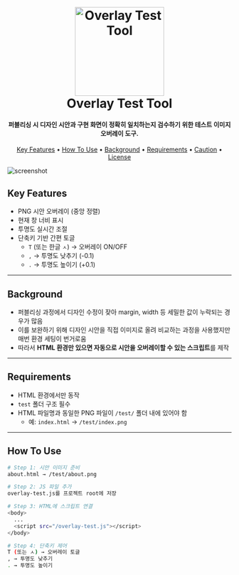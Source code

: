 <h1 align="center">
  <br>
  <a href="#"><img src="https://media.giphy.com/media/M9gbBd9nbDrOTu1Mqx/giphy.gif" alt="Overlay Test Tool" width="200"></a>
  <br>
  Overlay Test Tool
  <br>
</h1>

<h4 align="center">퍼블리싱 시 디자인 시안과 구현 화면이 정확히 일치하는지 검수하기 위한 <b>테스트 이미지 오버레이 도구</b>.</h4>

<p align="center">
  <a href="#key-features">Key Features</a> •
  <a href="#how-to-use">How To Use</a> •
  <a href="#background">Background</a> •
  <a href="#requirements">Requirements</a> •
  <a href="#caution">Caution</a> •
  <a href="#license">License</a>
</p>

![screenshot](https://media.giphy.com/media/M9gbBd9nbDrOTu1Mqx/giphy.gif)

## Key Features

* PNG 시안 오버레이 (중앙 정렬)
* 현재 창 너비 표시
* 투명도 실시간 조절
* 단축키 기반 간편 토글  
  - `T` (또는 한글 `ㅅ`) → 오버레이 ON/OFF  
  - `,` → 투명도 낮추기 (-0.1)  
  - `.` → 투명도 높이기 (+0.1)

---

## Background

- 퍼블리싱 과정에서 디자인 수정이 잦아 margin, width 등 세밀한 값이 누락되는 경우가 많음  
- 이를 보완하기 위해 디자인 시안을 직접 이미지로 올려 비교하는 과정을 사용했지만 매번 환경 세팅이 번거로움  
- 따라서 **HTML 환경만 있으면 자동으로 시안을 오버레이할 수 있는 스크립트**를 제작  

---

## Requirements

- HTML 환경에서만 동작  
- `test` 폴더 구조 필수  
- HTML 파일명과 동일한 PNG 파일이 `/test/` 폴더 내에 있어야 함  
  - 예: `index.html` → `/test/index.png`

---

## How To Use

```bash
# Step 1: 시안 이미지 준비
about.html → /test/about.png

# Step 2: JS 파일 추가
overlay-test.js를 프로젝트 root에 저장

# Step 3: HTML에 스크립트 연결
<body>
  ...
  <script src="/overlay-test.js"></script>
</body>

# Step 4: 단축키 제어
T (또는 ㅅ) → 오버레이 토글
, → 투명도 낮추기
. → 투명도 높이기
